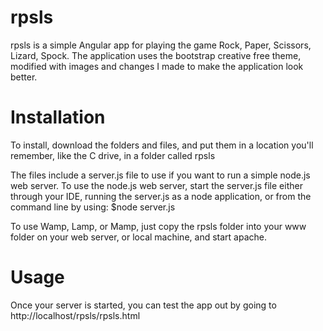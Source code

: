 # rpsls
rpsls is a simple Angular app for playing the game Rock, Paper, Scissors, Lizard, Spock.
The application uses the bootstrap creative free theme, modified with images and changes I made to make the application look better.

# Installation
To install, download the folders and files, and put them in a location you'll remember, like the C drive, in a folder called rpsls

The files include a server.js file to use if you want to run a simple node.js web server.  To use the node.js web server, start the server.js file either through your IDE, running the server.js as a node application, or from the command line by using: $node server.js

To use Wamp, Lamp, or Mamp, just copy the rpsls folder into your www folder on your web server, or local machine, and start apache.

# Usage
Once your server is started, you can test the app out by going to http://localhost/rpsls/rpsls.html
